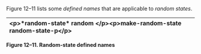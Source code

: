  

Figure 12–11 lists some *defined names* that are applicable to *random states*. 

|&#60;p&#62;**\*random-state\* random** &#60;/p&#62;&#60;p&#62;**make-random-state random-state-p**&#60;/p&#62;|
| :- |


**Figure 12–11. Random-state defined names** 



 

 

